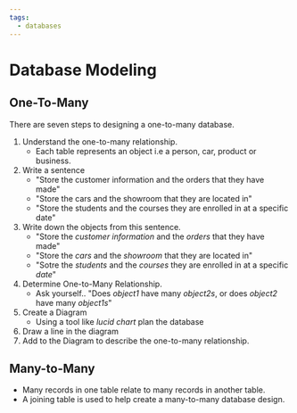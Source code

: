 ```yaml
---
tags:
  - databases
---
```

# Database Modeling

## One-To-Many
There are seven steps to designing a one-to-many database.
1. Understand the one-to-many relationship.
	- Each table represents an object i.e a person, car, product or business.
2. Write a sentence
	- "Store the customer information and the orders that they have made"
	- "Store the cars and the showroom that they are located in"
	- "Store the students and the courses they are enrolled in at a specific date"
3. Write down the objects from this sentence.
	-  "Store the *customer information* and the *orders* that they have made"
	- "Store the *cars* and the *showroom* that they are located in"
	- "Sotre the *students* and the *courses* they are enrolled in at a specific *date*"
4. Determine One-to-Many Relationship.
	- Ask yourself.. "Does *object1* have many *object2s*, or does *object2* have many *object1s*"
5. Create a Diagram
	- Using a tool like *lucid chart* plan the database
6. Draw a line in the diagram
7. Add to the Diagram to describe the one-to-many relationship.
		

## Many-to-Many
- Many records in one table relate to many records in another table.
- A joining table is used to help create a many-to-many database design.


